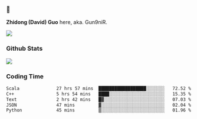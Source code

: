 ### 👋 

**Zhidong (David) Guo** here, aka. Gun9niR.

![](https://komarev.com/ghpvc/?username=Gun9niR&label=Total+Views)

### Github Stats

<img src="https://github-readme-stats.vercel.app/api?username=Gun9niR&count_private=true&show_icons=true&theme=vue-dark&hide_title=true">

### Coding Time

<!--START_SECTION:waka-->

```txt
Scala              27 hrs 57 mins  ██████████████████░░░░░░░   72.52 %
C++                5 hrs 54 mins   ████░░░░░░░░░░░░░░░░░░░░░   15.35 %
Text               2 hrs 42 mins   █▓░░░░░░░░░░░░░░░░░░░░░░░   07.03 %
JSON               47 mins         ▓░░░░░░░░░░░░░░░░░░░░░░░░   02.04 %
Python             45 mins         ▒░░░░░░░░░░░░░░░░░░░░░░░░   01.96 %
```

<!--END_SECTION:waka-->
